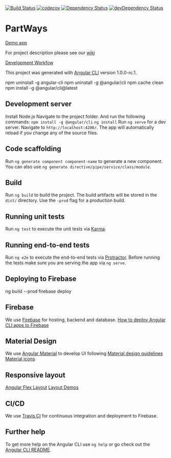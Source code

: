 [![Build Status](https://travis-ci.org/LegalX/PartWays.svg?branch=master)](https://travis-ci.org/LegalX/PartWays)
[![codecov](https://codecov.io/gh/LegalX/PartWays/branch/master/graph/badge.svg)](https://codecov.io/gh/LegalX/PartWays)
[![Dependency Status](https://david-dm.org/LegalX/PartWays.svg)](https://david-dm.org/LegalX/PartWays)
[![devDependency Status](https://david-dm.org/LegalX/PartWays/dev-status.svg)](https://david-dm.org/LegalX/PartWays#info=devDependencies)
# PartWays
[Demo app](https://partways-dev.firebaseapp.com)

For project description please see our [wiki](https://github.com/LegalX/PartWays/wiki)

[Development Workfow](https://github.com/LegalX/PartWays/wiki/Development-Workflow)

This project was generated with [Angular CLI](https://github.com/angular/angular-cli) version 1.0.0-rc.1.

npm uninstall -g angular-cli
npm uninstall -g @angular/cli
npm cache clean
npm install -g @angular/cli@latest

## Development server
Install Node.js 
Navigate to the project folder. And run the following commands:
    `npm install -g @angular/cli` 
    `ng install` 
Run `ng serve` for a dev server. Navigate to `http://localhost:4200/`. The app will automatically reload if you change any of the source files.

## Code scaffolding

Run `ng generate component component-name` to generate a new component. You can also use `ng generate directive/pipe/service/class/module`.

## Build

Run `ng build` to build the project. The build artifacts will be stored in the `dist/` directory. Use the `-prod` flag for a production build.

## Running unit tests

Run `ng test` to execute the unit tests via [Karma](https://karma-runner.github.io).

## Running end-to-end tests

Run `ng e2e` to execute the end-to-end tests via [Protractor](http://www.protractortest.org/).
Before running the tests make sure you are serving the app via `ng serve`.

## Deploying to Firebase
ng build --prod
firebase deploy

## Firebase
We use [Firebase](https://firebase.google.com) for hosting, backend and database.
[How to deploy Angular CLI apps to Firebase](https://coryrylan.com/blog/deploy-angular-cli-apps-to-firebase)

## Material Design
We use [Angular Material](https://material.angular.io) to develop UI following [Material design guidelines](https://material.io/guidelines)
[Material icons](https://material.io/icons)

## Responsive layout
[Angular Flex Layout](https://github.com/angular/flex-layout)
[Layout Demos](https://tburleson-layouts-demos.firebaseapp.com/#/docs)

## CI/CD
We use [Travis CI](https://travis-ci.org) for continuous integration and deployment to Firebase.

## Further help
To get more help on the Angular CLI use `ng help` or go check out the [Angular CLI README](https://github.com/angular/angular-cli/blob/master/README.md).
